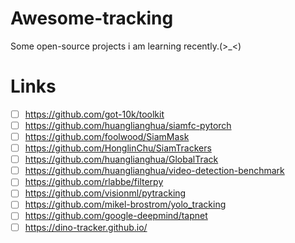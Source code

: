 # Awesome-tracking

Some open-source projects i am learning recently.(>_<)


# Links

 - [ ] https://github.com/got-10k/toolkit
 - [ ] https://github.com/huanglianghua/siamfc-pytorch
 - [ ] https://github.com/foolwood/SiamMask
 - [ ] https://github.com/HonglinChu/SiamTrackers
 - [ ] https://github.com/huanglianghua/GlobalTrack
 - [ ] https://github.com/huanglianghua/video-detection-benchmark
 - [ ] https://github.com/rlabbe/filterpy
 - [ ] https://github.com/visionml/pytracking
 - [ ] https://github.com/mikel-brostrom/yolo_tracking
 - [ ] https://github.com/google-deepmind/tapnet
 - [ ] https://dino-tracker.github.io/
